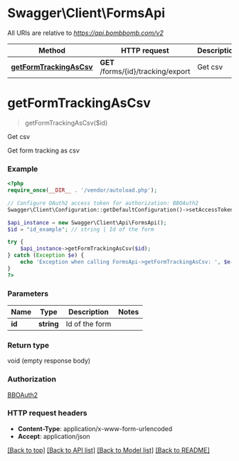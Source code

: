 # Swagger\Client\FormsApi

All URIs are relative to *https://api.bombbomb.com/v2*

Method | HTTP request | Description
------------- | ------------- | -------------
[**getFormTrackingAsCsv**](FormsApi.md#getFormTrackingAsCsv) | **GET** /forms/{id}/tracking/export | Get csv


# **getFormTrackingAsCsv**
> getFormTrackingAsCsv($id)

Get csv

Get form tracking as csv

### Example
```php
<?php
require_once(__DIR__ . '/vendor/autoload.php');

// Configure OAuth2 access token for authorization: BBOAuth2
Swagger\Client\Configuration::getDefaultConfiguration()->setAccessToken('YOUR_ACCESS_TOKEN');

$api_instance = new Swagger\Client\Api\FormsApi();
$id = "id_example"; // string | Id of the form

try {
    $api_instance->getFormTrackingAsCsv($id);
} catch (Exception $e) {
    echo 'Exception when calling FormsApi->getFormTrackingAsCsv: ', $e->getMessage(), PHP_EOL;
}
?>
```

### Parameters

Name | Type | Description  | Notes
------------- | ------------- | ------------- | -------------
 **id** | **string**| Id of the form |

### Return type

void (empty response body)

### Authorization

[BBOAuth2](../../README.md#BBOAuth2)

### HTTP request headers

 - **Content-Type**: application/x-www-form-urlencoded
 - **Accept**: application/json

[[Back to top]](#) [[Back to API list]](../../README.md#documentation-for-api-endpoints) [[Back to Model list]](../../README.md#documentation-for-models) [[Back to README]](../../README.md)

